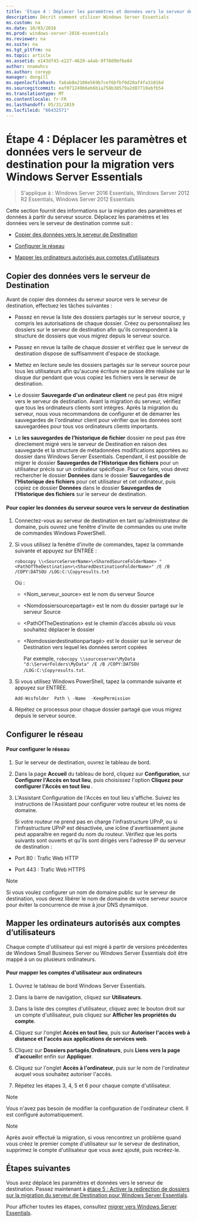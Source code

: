```yaml
---
title: 'Étape 4 : Déplacer les paramètres et données vers le serveur de destination pour la migration vers Windows Server Essentials'
description: Décrit comment utiliser Windows Server Essentials
ms.custom: na
ms.date: 10/03/2016
ms.prod: windows-server-2016-essentials
ms.reviewer: na
ms.suite: na
ms.tgt_pltfrm: na
ms.topic: article
ms.assetid: e143df43-e227-4629-a4ab-9f70d9bf6e84
author: nnamuhcs
ms.author: coreyp
manager: dongill
ms.openlocfilehash: fa6ab8e2108e569b7cef6bfbf0d20af4fa31016d
ms.sourcegitcommit: eaf071249b6eb6b1a758b38579a2d87710abfb54
ms.translationtype: MT
ms.contentlocale: fr-FR
ms.lasthandoff: 05/31/2019
ms.locfileid: "66432571"
---
```

# <a name="step-4-move-settings-and-data-to-the-destination-server-for-windows-server-essentials-migration"></a>Étape 4 : Déplacer les paramètres et données vers le serveur de destination pour la migration vers Windows Server Essentials

>S'applique à : Windows Server 2016 Essentials, Windows Server 2012 R2 Essentials, Windows Server 2012 Essentials

Cette section fournit des informations sur la migration des paramètres et données à partir du serveur source. Déplacez les paramètres et les données vers le serveur de destination comme suit :  
  
-   [Copier des données vers le serveur de Destination](Step-4--Move-settings-and-data-to-the-Destination-Server-for-Windows-Server-Essentials-migration.md#BKMK_CopyData)  
  
-   [Configurer le réseau](Step-4--Move-settings-and-data-to-the-Destination-Server-for-Windows-Server-Essentials-migration.md#BKMK_Network)  
  
-   [Mapper les ordinateurs autorisés aux comptes d’utilisateurs](Step-4--Move-settings-and-data-to-the-Destination-Server-for-Windows-Server-Essentials-migration.md#BKMK_MapPermittedComputers)  
  
##  <a name="BKMK_CopyData"></a> Copier des données vers le serveur de Destination  
 Avant de copier des données du serveur source vers le serveur de destination, effectuez les tâches suivantes :  
  
-   Passez en revue la liste des dossiers partagés sur le serveur source, y compris les autorisations de chaque dossier. Créez ou personnalisez les dossiers sur le serveur de destination afin qu'ils correspondent à la structure de dossiers que vous migrez depuis le serveur source.  
  
-   Passez en revue la taille de chaque dossier et vérifiez que le serveur de destination dispose de suffisamment d'espace de stockage.  
  
-   Mettez en lecture seule les dossiers partagés sur le serveur source pour tous les utilisateurs afin qu'aucune écriture ne puisse être réalisée sur le disque dur pendant que vous copiez les fichiers vers le serveur de destination.  
  
-   Le dossier **Sauvegarde d'un ordinateur client** ne peut pas être migré vers le serveur de destination. Avant la migration du serveur, vérifiez que tous les ordinateurs clients sont intègres. Après la migration du serveur, nous vous recommandons de configurer et de démarrer les sauvegardes de l'ordinateur client pour vérifier que les données sont sauvegardées pour tous vos ordinateurs clients importants.  
  
-   Le **les sauvegardes de l’historique de fichier** dossier ne peut pas être directement migré vers le serveur de Destination en raison des sauvegarde et la structure de métadonnées modifications apportées au dossier dans Windows Server Essentials. Cependant, il est possible de migrer le dossier **Sauvegardes de l'Historique des fichiers** pour un utilisateur précis sur un ordinateur spécifique. Pour ce faire, vous devez rechercher le dossier **Données** dans le dossier **Sauvegardes de l'Historique des fichiers** pour cet utilisateur et cet ordinateur, puis copiez ce dossier **Données** dans le dossier **Sauvegardes de l'Historique des fichiers** sur le serveur de destination.  
  
#### <a name="to-copy-data-from-the-source-server-to-the-destination-server"></a>Pour copier les données du serveur source vers le serveur de destination  
  
1. Connectez-vous au serveur de destination en tant qu'administrateur de domaine, puis ouvrez une fenêtre d'invite de commandes ou une invite de commandes Windows PowerShell.  
  
2. Si vous utilisez la fenêtre d'invite de commandes, tapez la commande suivante et appuyez sur ENTRÉE :  
  
   `robocopy \\<SourceServerName>\<SharedSourceFolderName> "<PathOfTheDestination>\<SharedDestinationFolderName>" /E /B /COPY:DATSOU /LOG:C:\Copyresults.txt`
  
    Où :  
  
   - \<Nom_serveur_source\> est le nom du serveur Source  
  
   - \<Nomdossiersourcepartagé\> est le nom du dossier partagé sur le serveur Source  
  
   - \<PathOfTheDestination\> est le chemin d’accès absolu où vous souhaitez déplacer le dossier  
  
   - \<Nomdossierdestinationpartagé\> est le dossier sur le serveur de Destination vers lequel les données seront copiées  
  
     Par exemple,  `robocopy \\sourceserver\MyData "d:\ServerFolders\MyData" /E /B /COPY:DATSOU /LOG:C:\Copyresults.txt`.  
  
3. Si vous utilisez Windows PowerShell, tapez la commande suivante et appuyez sur ENTRÉE.  
  
    `Add-Wssfolder  Path \ -Name  -KeepPermission`  
  
4. Répétez ce processus pour chaque dossier partagé que vous migrez depuis le serveur source.  
  
##  <a name="BKMK_Network"></a> Configurer le réseau  
  
#### <a name="to-configure-the-network"></a>Pour configurer le réseau  
  
1. Sur le serveur de destination, ouvrez le tableau de bord.  
  
2. Dans la page **Accueil** du tableau de bord, cliquez sur **Configuration**, sur **Configurer l'Accès en tout lieu**, puis choisissez l'option **Cliquez pour configurer l'Accès en tout lieu** .  
  
3. L'Assistant Configuration de l'Accès en tout lieu s'affiche. Suivez les instructions de l'Assistant pour configurer votre routeur et les noms de domaine.  
  
   Si votre routeur ne prend pas en charge l'infrastructure UPnP, ou si l'infrastructure UPnP est désactivée, une icône d'avertissement jaune peut apparaître en regard du nom du routeur. Vérifiez que les ports suivants sont ouverts et qu'ils sont dirigés vers l'adresse IP du serveur de destination :  
  
-   Port 80 : Trafic Web HTTP  
  
-   Port 443 : Trafic Web HTTPS  
  
> [!NOTE]
>  Si vous voulez configurer un nom de domaine public sur le serveur de destination, vous devez libérer le nom de domaine de votre serveur source pour éviter la concurrence de mise à jour DNS dynamique.  
  
##  <a name="BKMK_MapPermittedComputers"></a> Mapper les ordinateurs autorisés aux comptes d’utilisateurs  
 Chaque compte d'utilisateur qui est migré à partir de versions précédentes de Windows Small Business Server ou Windows Server Essentials doit être mappé à un ou plusieurs ordinateurs.  
  
#### <a name="to-map-user-accounts-to-computers"></a>Pour mapper les comptes d'utilisateur aux ordinateurs  
  
1.  Ouvrez le tableau de bord Windows Server Essentials.  
  
2.  Dans la barre de navigation, cliquez sur **Utilisateurs**.  
  
3.  Dans la liste des comptes d'utilisateur, cliquez avec le bouton droit sur un compte d'utilisateur, puis cliquez sur **Afficher les propriétés du compte**.  
  
4.  Cliquez sur l'onglet **Accès en tout lieu**, puis sur **Autoriser l'accès web à distance et l'accès aux applications de services web**.  
  
5.  Cliquez sur **Dossiers partagés**,**Ordinateurs**, puis **Liens vers la page d'accueil**et enfin sur **Appliquer**.  
  
6.  Cliquez sur l'onglet **Accès à l'ordinateur**, puis sur le nom de l'ordinateur auquel vous souhaitez autoriser l'accès.  
  
7.  Répétez les étapes 3, 4, 5 et 6 pour chaque compte d'utilisateur.  
  
> [!NOTE]
>  Vous n'avez pas besoin de modifier la configuration de l'ordinateur client. Il est configuré automatiquement.  
  
> [!NOTE]
>  Après avoir effectué la migration, si vous rencontrez un problème quand vous créez le premier compte d'utilisateur sur le serveur de destination, supprimez le compte d'utilisateur que vous avez ajouté, puis recréez-le.  
  
## <a name="next-steps"></a>Étapes suivantes  
 Vous avez déplacé les paramètres et données vers le serveur de destination. Passez maintenant à [étape 5 : Activer la redirection de dossiers sur la migration du serveur de Destination pour Windows Server Essentials](Step-5--Enable-folder-redirection-on-the-Destination-Server-for-Windows-Server-Essentials-migration.md).  
  

Pour afficher toutes les étapes, consultez [migrer vers Windows Server Essentials](Migrate-from-Previous-Versions-to-Windows-Server-Essentials-or-Windows-Server-Essentials-Experience.md).

